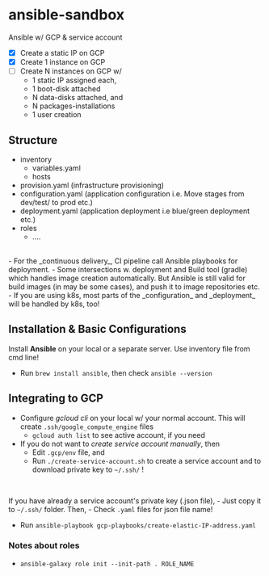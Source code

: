 # ansible-sandbox

Ansible w/ GCP & service account

- [x] Create a static IP on GCP
- [x] Create 1 instance on GCP
- [ ] Create N instances on GCP w/
    - 1 static IP assigned each, 
    - 1 boot-disk attached
    - N data-disks attached, and 
    - N packages-installations
    - 1 user creation

## Structure

- inventory
    - variables.yaml
    - hosts
- provision.yaml (infrastructure provisioning)
- configuration.yaml (application configuration i.e. Move stages from dev/test/ to prod etc.)
- deployment.yaml (application deployment i.e blue/green deployment etc.)
- roles
    - ....

<br>
- For the _continuous delivery_, CI pipeline call Ansible playbooks for deployment. 
- Some intersections w. deployment and Build tool (gradle) which handles image creation automatically. But Ansible is still valid for build images (in may be some cases), and push it to image repositories etc.
- If you are using k8s, most parts of the _configuration_ and _deployment_ will be handled by k8s, too!

## Installation & Basic Configurations

Install **Ansible** on your local or a separate server. Use inventory file from cmd line! 


- Run `brew install ansible`, then check `ansible --version`


## Integrating to GCP

- Configure _gcloud cli_ on your local w/ your normal account. This will create `.ssh/google_compute_engine` files
    - `gcloud auth list` to see active account, if you need
- If you do not want to _create service account manually_, then 
    - Edit `.gcp/env` file, and 
    - Run `./create-service-account.sh` to create a service account and to download private key to `~/.ssh/` !
<br> 

If you have already a service account's private key (.json file), 
    - Just copy it to `~/.ssh/` folder. Then,
    - Check `.yaml` files for json file name!
- Run `ansible-playbook gcp-playbooks/create-elastic-IP-address.yaml`


### Notes about roles

- `ansible-galaxy role init --init-path . ROLE_NAME`